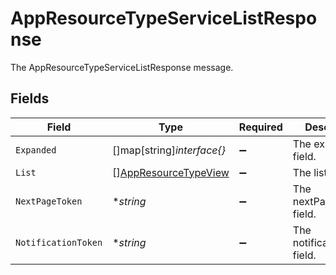 # AppResourceTypeServiceListResponse

The AppResourceTypeServiceListResponse message.


## Fields

| Field                                                               | Type                                                                | Required                                                            | Description                                                         |
| ------------------------------------------------------------------- | ------------------------------------------------------------------- | ------------------------------------------------------------------- | ------------------------------------------------------------------- |
| `Expanded`                                                          | []map[string]*interface{}*                                          | :heavy_minus_sign:                                                  | The expanded field.                                                 |
| `List`                                                              | [][AppResourceTypeView](../../models/shared/appresourcetypeview.md) | :heavy_minus_sign:                                                  | The list field.                                                     |
| `NextPageToken`                                                     | **string*                                                           | :heavy_minus_sign:                                                  | The nextPageToken field.                                            |
| `NotificationToken`                                                 | **string*                                                           | :heavy_minus_sign:                                                  | The notificationToken field.                                        |